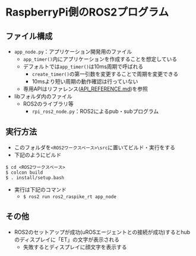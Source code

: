 # RaspberryPi側のROS2プログラム

## ファイル構成
- `app_node.py`：アプリケーション開発用のファイル
    - `app_timer()`内にアプリケーションを作成することを想定している
    - デフォルトでは`app_timer()`は10ms周期で呼ばれる
        - `create_timer()`の第一引数を変更することで周期を変更できる
        - 10msより短い周期の動作確認は行っていない
    - 専用APIはリファレンス([API_REFERENCE.md](./API_REFERENCE.md))を参照
- libフォルダ内のファイル
    - ROS2のライブラリ等
        - `rpi_ros2_node.py`：ROS2によるpub・subプログラム

## 実行方法
- このフォルダを`<ROS2ワークスペース>\src`に置いてビルド・実行をする
- 下記のようにビルド
```
$ cd <ROS2ワークスペース>
$ colcon build
$ . install/setup.bash
```
- 実行は下記のコマンド
    - `$ ros2 run ros2_raspike_rt app_node`

## その他
- ROS2のセットアップが成功(uROSエージェントとの接続が成功)するとhubのディスプレイに「ET」の文字が表示される
    - 失敗するとディスプレイに顔文字を表示する